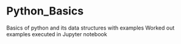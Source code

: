 # Python_Basics
Basics of python and its data structures with examples
Worked out examples executed in Jupyter notebook
